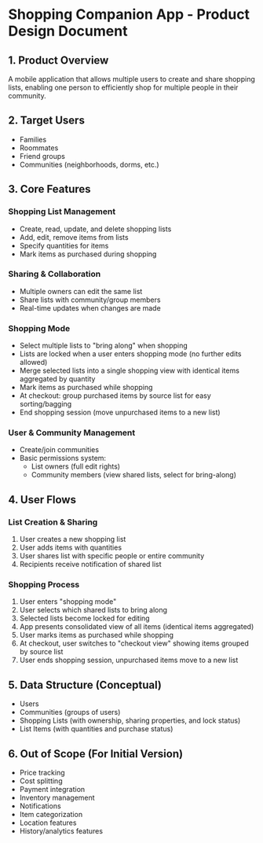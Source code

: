 # Shopping Companion App - Product Design Document

## 1. Product Overview
A mobile application that allows multiple users to create and share shopping lists, enabling one person to efficiently shop for multiple people in their community.

## 2. Target Users
- Families
- Roommates
- Friend groups
- Communities (neighborhoods, dorms, etc.)

## 3. Core Features

### Shopping List Management
- Create, read, update, and delete shopping lists
- Add, edit, remove items from lists
- Specify quantities for items
- Mark items as purchased during shopping

### Sharing & Collaboration
- Multiple owners can edit the same list
- Share lists with community/group members
- Real-time updates when changes are made

### Shopping Mode
- Select multiple lists to "bring along" when shopping
- Lists are locked when a user enters shopping mode (no further edits allowed)
- Merge selected lists into a single shopping view with identical items aggregated by quantity
- Mark items as purchased while shopping
- At checkout: group purchased items by source list for easy sorting/bagging
- End shopping session (move unpurchased items to a new list)

### User & Community Management
- Create/join communities
- Basic permissions system:
  - List owners (full edit rights)
  - Community members (view shared lists, select for bring-along)

## 4. User Flows

### List Creation & Sharing
1. User creates a new shopping list
2. User adds items with quantities
3. User shares list with specific people or entire community
4. Recipients receive notification of shared list

### Shopping Process
1. User enters "shopping mode"
2. User selects which shared lists to bring along
3. Selected lists become locked for editing
4. App presents consolidated view of all items (identical items aggregated)
5. User marks items as purchased while shopping
6. At checkout, user switches to "checkout view" showing items grouped by source list
7. User ends shopping session, unpurchased items move to a new list

## 5. Data Structure (Conceptual)
- Users
- Communities (groups of users)
- Shopping Lists (with ownership, sharing properties, and lock status)
- List Items (with quantities and purchase status)

## 6. Out of Scope (For Initial Version)
- Price tracking
- Cost splitting
- Payment integration
- Inventory management
- Notifications
- Item categorization
- Location features
- History/analytics features
